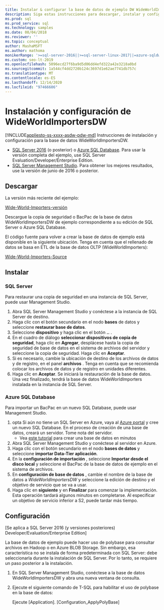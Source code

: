 ```yaml
---
title: Instalar & configurar la base de datos de ejemplo DW WideWorldImporters
description: Siga estas instrucciones para descargar, instalar y configurar la base de datos de ejemplo WideWorldImportersDW con SQL Server Management Studio.
ms.prod: sql
ms.prod_service: sql
ms.technology: samples
ms.date: 08/04/2018
ms.reviewer: ''
ms.topic: conceptual
author: MashaMSFT
ms.author: mathoma
monikerRange: '>=sql-server-2016||>=sql-server-linux-2017||=azure-sqldw-latest||>=aps-pdw-2016||=azuresqldb-mi-current'
ms.custom: seo-lt-2019
ms.openlocfilehash: 5096ecd27f6ba9d5d06dd4efd322a42e3218a0bd
ms.sourcegitcommit: 1a544cf4dd2720b124c3697d1e62ae7741db757c
ms.translationtype: MT
ms.contentlocale: es-ES
ms.lasthandoff: 12/14/2020
ms.locfileid: "97466606"
---
```

# <a name="wideworldimportersdw-installation-and-configuration"></a>Instalación y configuración de WideWorldImportersDW
[!INCLUDE[appliesto-ss-xxxx-asdw-pdw-md](../includes/appliesto-ss-xxxx-asdw-pdw-md.md)]
Instrucciones de instalación y configuración para la base de datos WideWorldImportersDW.

- [SQL Server 2016](https://www.microsoft.com/evalcenter/evaluate-sql-server-2016) (o posterior) o [Azure SQL Database](https://azure.microsoft.com/services/sql-database/). Para usar la versión completa del ejemplo, use SQL Server Evaluation/Developer/Enterprise Edition.
- [SQL Server Management Studio](../ssms/download-sql-server-management-studio-ssms.md). Para obtener los mejores resultados, use la versión de junio de 2016 o posterior.

## <a name="download"></a>Descargar

La versión más reciente del ejemplo:

[Wide-World-Importers-versión](https://go.microsoft.com/fwlink/?LinkID=800630)

Descargue la copia de seguridad o BacPac de la base de datos WideWorldImportersDW de ejemplo correspondiente a su edición de SQL Server o Azure SQL Database.

El código fuente para volver a crear la base de datos de ejemplo está disponible en la siguiente ubicación. Tenga en cuenta que el rellenado de datos se basa en ETL de la base de datos OLTP (WideWorldImporters):

[Wide-World-Importers-Source](https://github.com/Microsoft/sql-server-samples/tree/master/samples/databases/wide-world-importers/sample-scripts)

## <a name="install"></a>Instalar


### <a name="sql-server"></a>SQL Server

Para restaurar una copia de seguridad en una instancia de SQL Server, puede usar Management Studio.

1. Abra SQL Server Management Studio y conéctese a la instancia de SQL Server de destino.
2. Haga clic con el botón secundario en el nodo **bases** de datos y seleccione **restaurar base de datos**.
3. Seleccione **dispositivo** y haga clic en el botón **..** .
4. En el cuadro de diálogo **seleccionar dispositivos de copia de seguridad**, haga clic en **Agregar**, desplácese hasta la copia de seguridad de base de datos en el sistema de archivos del servidor y seleccione la copia de seguridad. Haga clic en **Aceptar**.
5. Si es necesario, cambie la ubicación de destino de los archivos de datos y de registro, en el panel **archivos** . Tenga en cuenta que se recomienda colocar los archivos de datos y de registro en unidades diferentes.
6. Haga clic en **Aceptar**. Se iniciará la restauración de la base de datos. Una vez finalizado, tendrá la base de datos WideWorldImporters instalada en la instancia de SQL Server.

### <a name="azure-sql-database"></a>Azure SQL Database

Para importar un BacPac en un nuevo SQL Database, puede usar Management Studio.

1. opta Si aún no tiene un SQL Server en Azure, vaya al [Azure portal](https://portal.azure.com/) y cree un nuevo SQL Database. En el proceso de creación de una base de datos, creará un servidor. Tome nota del servidor.
   - Vea [este tutorial](/azure/azure-sql/database/single-database-create-quickstart) para crear una base de datos en minutos
2. Abra SQL Server Management Studio y conéctese al servidor en Azure.
3. Haga clic con el botón secundario en el nodo **bases de datos** y seleccione **importar Data-Tier aplicación**.
4. En la **configuración de importación** , seleccione **Importar desde el disco local** y seleccione el BacPac de la base de datos de ejemplo en el sistema de archivos.
5. En **configuración de base de datos** , cambie el nombre de la base de datos a *WideWorldImportersDW* y seleccione la edición de destino y el objetivo de servicio que se va a usar.
6. Haga clic en **siguiente** y en **Finalizar** para comenzar la implementación. Esta operación tardará algunos minutos en completarse. Al especificar un objetivo de servicio inferior a S2, puede tardar más tiempo.

## <a name="configuration"></a>Configuración

[Se aplica a SQL Server 2016 (y versiones posteriores) Developer/Evaluation/Enterprise Edition]

La base de datos de ejemplo puede hacer uso de polybase para consultar archivos en Hadoop o en Azure BLOB Storage. Sin embargo, esa característica no se instala de forma predeterminada con SQL Server: debe seleccionarla durante la instalación de SQL Server. Por lo tanto, se requiere un paso posterior a la instalación.

1. En SQL Server Management Studio, conéctese a la base de datos WideWorldImportersDW y abra una nueva ventana de consulta.
2. Ejecute el siguiente comando de T-SQL para habilitar el uso de polybase en la base de datos:

   Ejecute [Application]. [Configuration_ApplyPolyBase]